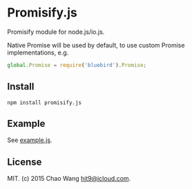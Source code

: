 Promisify.js
============

Promisify module for node.js/io.js.

Native Promise will be used by default, to use custom
Promise implementations, e.g.

```js
global.Promise = require('bluebird').Promise;
```

Install
-------

```
npm install promisify.js
```

Example
-------

See [example.js](example.js).

License
-------

MIT. (c) 2015 Chao Wang <hit9@icloud.com>.
